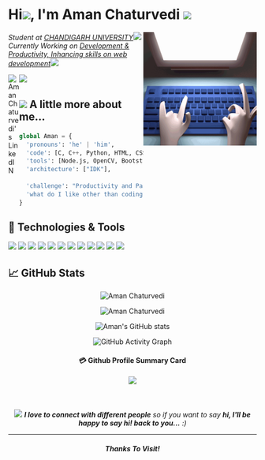 
<h1> Hi<img src="https://media.giphy.com/media/hvRJCLFzcasrR4ia7z/giphy.gif" height="25px">, I'm Aman Chaturvedi <img src="https://media.giphy.com/media/u2pmTWUi0MXjyrMaVj/giphy.gif" width="50"></h1>
<img align='right' src="Final Edits_ Faking It - Chris Cannon.gif" width="230">
<p><em>Student at <a href="https://www.cuchd.in/">CHANDIGARH UNIVERSITY</a><img src="https://media2.giphy.com/media/r1kWjDT4qfR07zAkxj/giphy.gif?cid=ecf05e47q75x7p9q847d4btc3zxqqmppe8gn7jj2j3sajwtk&rid=giphy.gif&ct=s" width="30"></br>Currently Working on <a href="#">Development & Productivity, Inhancing skills on web development</a><img src="https://media.giphy.com/media/gjrYDwbjnK8x36xZIO/giphy.gif" width="30"> 
</em></p>

<a href="https://www.linkedin.com/in/aman-chaturvedi-0509601bb/">
  <img align="left" alt="Aman Chaturvedi's LinkedIN" width="22px" src="https://raw.githubusercontent.com/peterthehan/peterthehan/master/assets/linkedin.svg" />
</a>


![](https://visitor-badge.glitch.me/badge?page_id=AmanChaturvedi24)


## <img src="https://media.giphy.com/media/VgCDAzcKvsR6OM0uWg/giphy.gif" width="50"> A little more about me...  

```python
global Aman = {
  'pronouns': 'he' | 'him',
  'code': [C, C++, Python, HTML, CSS, JavaScript, React, ThreeJS],
  'tools': [Node.js, OpenCV, Bootstrap],
  'architecture': ["IDK"],

  'challenge': "Productivity and Passion, Developing Tools to build Atomic structure"
  'what do I like other than coding?': "Reading Books, Singing, Exploring, Taking-challenges"
}
```

## 🔧 Technologies & Tools
![](https://img.shields.io/badge/OS-Linux-informational?style=flat&logo=linux&logoColor=white&color=2bbc8a)
![](https://img.shields.io/badge/Editor-IntelliJ_IDEA-informational?style=flat&logo=intellij-idea&logoColor=white&color=2bbc8a)
![](https://img.shields.io/badge/Editor-Android_Studio-informational?style=flat&logo=android-studio&logoColor=white&color=2bbc8a)
![](https://img.shields.io/badge/Code-Python-informational?style=flat&logo=python&logoColor=white&color=2bbc8a)
![](https://img.shields.io/badge/Code-JavaScript-informational?style=flat&logo=javascript&logoColor=white&color=2bbc8a)
![](https://img.shields.io/badge/Tools-GitHub-informational?style=flat&logo=github&logoColor=white&color=2bbc8a)
![](https://img.shields.io/badge/Code-c++-informational?style=flat&logo=c&logoColor=white&color=2bbc8a)
![](https://img.shields.io/badge/Code-java-informational?style=flat&logo=java&logoColor=white&color=2bbc8a)
![](https://img.shields.io/badge/Framework-React-informational?style=flat&logo=React&logoColor=white&color=2bbc8a)
![](https://img.shields.io/badge/Framework-Django-informational?style=flat&logo=Django&logoColor=white&color=2bbc8a)
![](https://img.shields.io/badge/HTML-E34F26?&style=flat&logo=html5&logoColor=white&color=2bbc8a)
![](https://img.shields.io/badge/CSS-1572B6?&style=flat&logo=css3&logoColor=white&color=2bbc8a)

## &#x1f4c8; GitHub Stats
 <div align="center">

<p><img src="https://github-readme-stats.vercel.app/api/top-langs?username=AmanChaturvedi24&show_icons=true&locale=en&layout=compact&theme=radical" alt="Aman Chaturvedi" /></p>

 <p><img src="https://github-readme-streak-stats.herokuapp.com/?user=AmanChaturvedi24&theme=radical" alt="Aman Chaturvedi" /></p>


[Themes]: <> (dark, radical, merko, gruvbox, tokyonight, onedark, cobalt, synthwave, highcontrast, dracula)
  
![Aman's GitHub stats](https://github-readme-stats.vercel.app/api/?username=AmanChaturvedi24&show_icons=true&title_color=fff&icon_color=79ff97&text_color=9f9f9f&bg_color=151515)

![GitHub Activity Graph](https://activity-graph.herokuapp.com/graph?username=AmanChaturvedi24&bg_color=000000&color=4fff67&line=4fff67&point=ffffff&area=true&hide_border=true)  
#### 💳 Github Profile Summary Card
<p align="center">
  <img src="https://github-profile-summary-cards.vercel.app/api/cards/profile-details?username=AmanChaturvedi24&theme=radical"/>
</p>

<br />
<br />
<img src="https://media.giphy.com/media/xUOwGiewfQAm3tcIA8/giphy.gif" width="60"> <em><b>I love to connect with different people</b> so if you want to say <b>hi, I'll be happy to say hi! back to you...</b> :)</em>

---

#### _Thanks To Visit!_

